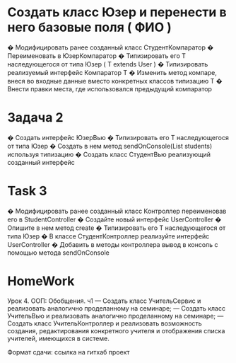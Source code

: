 # Создать класс Юзер и перенести в него базовые поля ( ФИО )
� Модифицировать ранее созданный класс СтудентКомпаратор
� Переименовать в ЮзерКомпаратор
� Типизировать его T наследующегося от типа Юзер ( T extends User )
� Типизировать реализуемый интерфейс Компаратор T
� Изменить метод компаре, внеся во входные данные вместо конкретных
классов типизацию T
� Внести правки места, где использовался предыдущий компаратор

# Задача 2
� Создать интерфейс ЮзерВью
� Типизировать его T наследующегося от типа Юзер
� Создать в нем метод sendOnConsole(List<Student> students) используя
типизацию
� Создать класс СтудентВью реализующий созданный интерфейс

# Task 3 
� Модифицировать ранее созданный класс Контроллер переименовав его в
StudentController
� Создайте новый интерфейс UserController
� Опишите в нем метод create
� Типизировать его T наследующегося от типа Юзер
� В классе СтудентКонтроллер реализуйте интерфейс UserController
� Добавить в методы контроллера вывод в консоль с помощью метода
sendOnConsole

# HomeWork
Урок 4. ООП: Обобщения. ч1
— Создать класс УчительСервис и реализовать аналогично проделанному на семинаре;
— Создать класс УчительВью и реализовать аналогично проделанному на семинаре;
— Создать класс УчительКонтроллер и реализовать возможность создания, редактирования конкретного учителя и отображения списка учителей, имеющихся в системе.

Формат сдачи: ссылка на гитхаб проект